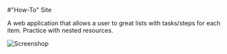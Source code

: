 #"How-To" Site

A web application that allows a user to great lists with tasks/steps for each item. Practice with nested resources.

![Screenshop](...)
